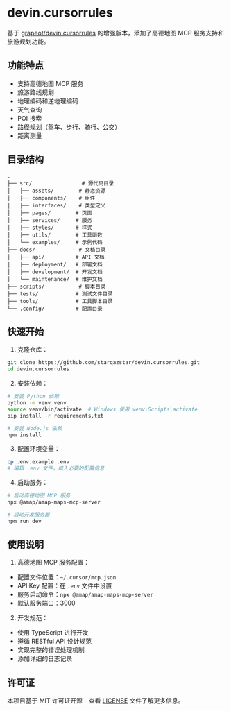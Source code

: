 # devin.cursorrules

基于 [grapeot/devin.cursorrules](https://github.com/grapeot/devin.cursorrules) 的增强版本，添加了高德地图 MCP 服务支持和旅游规划功能。

## 功能特点

- 支持高德地图 MCP 服务
- 旅游路线规划
- 地理编码和逆地理编码
- 天气查询
- POI 搜索
- 路径规划（驾车、步行、骑行、公交）
- 距离测量

## 目录结构

```
.
├── src/                # 源代码目录
│   ├── assets/        # 静态资源
│   ├── components/    # 组件
│   ├── interfaces/    # 类型定义
│   ├── pages/        # 页面
│   ├── services/     # 服务
│   ├── styles/       # 样式
│   ├── utils/        # 工具函数
│   └── examples/     # 示例代码
├── docs/              # 文档目录
│   ├── api/          # API 文档
│   ├── deployment/   # 部署文档
│   ├── development/  # 开发文档
│   └── maintenance/  # 维护文档
├── scripts/           # 脚本目录
├── tests/            # 测试文件目录
├── tools/            # 工具脚本目录
└── .config/          # 配置目录
```

## 快速开始

1. 克隆仓库：
```bash
git clone https://github.com/starqazstar/devin.cursorrules.git
cd devin.cursorrules
```

2. 安装依赖：
```bash
# 安装 Python 依赖
python -m venv venv
source venv/bin/activate  # Windows 使用 venv\Scripts\activate
pip install -r requirements.txt

# 安装 Node.js 依赖
npm install
```

3. 配置环境变量：
```bash
cp .env.example .env
# 编辑 .env 文件，填入必要的配置信息
```

4. 启动服务：
```bash
# 启动高德地图 MCP 服务
npx @amap/amap-maps-mcp-server

# 启动开发服务器
npm run dev
```

## 使用说明

1. 高德地图 MCP 服务配置：
- 配置文件位置：`~/.cursor/mcp.json`
- API Key 配置：在 `.env` 文件中设置
- 服务启动命令：`npx @amap/amap-maps-mcp-server`
- 默认服务端口：3000

2. 开发规范：
- 使用 TypeScript 进行开发
- 遵循 RESTful API 设计规范
- 实现完整的错误处理机制
- 添加详细的日志记录

## 许可证

本项目基于 MIT 许可证开源 - 查看 [LICENSE](LICENSE) 文件了解更多信息。 